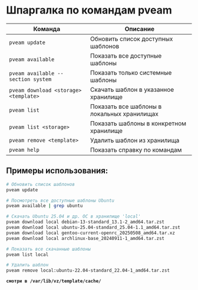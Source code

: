 # Шпаргалка по командам pveam

| Команда | Описание |
|---------|----------|
| `pveam update` | Обновить список доступных шаблонов |
| `pveam available` | Показать все доступные шаблоны |
| `pveam available --section system` | Показать только системные шаблоны |
| `pveam download <storage> <template>` | Скачать шаблон в указанное хранилище |
| `pveam list` | Показать все шаблоны в локальных хранилищах |
| `pveam list <storage>` | Показать шаблоны в конкретном хранилище |
| `pveam remove <template>` | Удалить шаблон из хранилища |
| `pveam help` | Показать справку по командам |

## Примеры использования:

```bash
# Обновить список шаблонов
pveam update

# Посмотреть все доступные шаблоны Ubuntu
pveam available | grep ubuntu

# Скачать Ubuntu 25.04 и др. ОС в хранилище 'local'
pveam download local debian-13-standard_13.1-2_amd64.tar.zst
pveam download local ubuntu-25.04-standard_25.04-1.1_amd64.tar.zst
pveam download local gentoo-current-openrc_20250508_amd64.tar.xz
pveam download local archlinux-base_20240911-1_amd64.tar.zst

# Показать все скачанные шаблоны
pveam list local

# Удалить шаблон
pveam remove local:ubuntu-22.04-standard_22.04-1_amd64.tar.zst
```
**`смотри в /var/lib/vz/template/cache/`**



